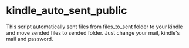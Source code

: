 # kindle_auto_sent_public
This script automatically sent files from files_to_sent folder to your kindle and move sended files to sended folder. Just change your mail, kindle's mail and password.
